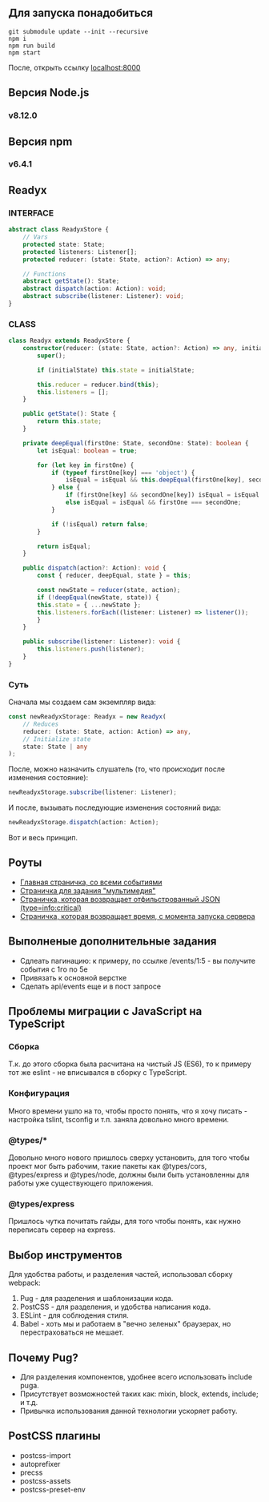 ## Для запуска понадобиться
```
git submodule update --init --recursive
npm i
npm run build
npm start
```
После, открыть ссылку [localhost:8000](http://localhost:8000/events)
## Версия Node.js
### v8.12.0
## Версия npm
### v6.4.1
## Readyx
### INTERFACE
```ts
abstract class ReadyxStore {
    // Vars
    protected state: State;
    protected listeners: Listener[];
    protected reducer: (state: State, action?: Action) => any;

    // Functions
    abstract getState(): State;
    abstract dispatch(action: Action): void;
    abstract subscribe(listener: Listener): void;
}
```
### CLASS
```ts
class Readyx extends ReadyxStore {
    constructor(reducer: (state: State, action?: Action) => any, initialState?: State) {
        super();

        if (initialState) this.state = initialState;

        this.reducer = reducer.bind(this);
        this.listeners = [];
    }

    public getState(): State {
        return this.state;
    }

    private deepEqual(firstOne: State, secondOne: State): boolean {
        let isEqual: boolean = true;

        for (let key in firstOne) {
            if (typeof firstOne[key] === 'object') {
                isEqual = isEqual && this.deepEqual(firstOne[key], secondOne[key]);
            } else {
                if (firstOne[key] && secondOne[key]) isEqual = isEqual && firstOne[key] === secondOne[key];
                else isEqual = isEqual && firstOne === secondOne;
            }

            if (!isEqual) return false;
        }

        return isEqual;
    }

    public dispatch(action?: Action): void {
        const { reducer, deepEqual, state } = this;

        const newState = reducer(state, action);
        if (!deepEqual(newState, state)) {
        this.state = { ...newState };
        this.listeners.forEach((listener: Listener) => listener());
        }
    }

    public subscribe(listener: Listener): void {
        this.listeners.push(listener);
    }
}
```
### Суть
Сначала мы создаем сам экземпляр вида:
```ts
const newReadyxStorage: Readyx = new Readyx(
    // Reduces
    reducer: (state: State, action: Action) => any,
    // Initialize state
    state: State | any
);
```
После, можно назначить слушатель (то, что происходит после изменения состояние):
```ts
newReadyxStorage.subscribe(listener: Listener);
```
И после, вызывать последующие изменения состояний вида:
```ts
newReadyxStorage.dispatch(action: Action);
```
Вот и весь принцип.
## Роуты
* [Главная страничка, со всеми событиями](http://localhost:8000/events)
* [Страничка для задания "мультимедия"](http://localhost:8000/video)
* [Страничка, которая возвращает отфильстрованный JSON (type=info:critical)](http://localhost:8000/api/events?type=info:critical)
* [Страничка, которая возвращает время, с момента запуска сервера](http://localhost:8000/status)
## Выполненые дополнительные задания
* Сдлеать пагинацию: к примеру, по ссылке /events/1:5 - вы получите события с 1го по 5е
* Привязать к основной верстке
* Сделать api/events еще и в пост запросе
## Проблемы миграции с JavaScript на TypeScript
### Сборка
Т.к. до этого сборка была расчитана на чистый JS (ES6), то к примеру тот же eslint - не вписывался в сборку с TypeScript.
### Конфигурация
Много времени ушло на то, чтобы просто понять, что я хочу писать - настройка tslint, tsconfig и т.п. заняла довольно много времени.
### @types/*
Довольно много нового пришлось сверху установить, для того чтобы проект мог быть рабочим, такие пакеты как @types/cors, @types/express и @types/node, должны были быть установленны для работы уже существующего приложения.
### @types/express
Пришлось чутка почитать гайды, для того чтобы понять, как нужно переписать сервер на express.
## Выбор инструментов
Для удобства работы, и разделения частей, использовал сборку webpack:
1. Pug - для разделения и шаблонизации кода.
1. PostCSS - для разделения, и удобства написания кода.
1. ESLint - для соблюдения стиля.
1. Babel - хоть мы и работаем в "вечно зеленых" браузерах, но перестраховаться не мешает.
## Почему Pug?
* Для разделения компонентов, удобнее всего использовать include pugа.
* Присутствует возможностей таких как: mixin, block, extends, include; и т.д.
* Привычка использования данной технологии ускоряет работу.
## PostCSS плагины
* postcss-import
* autoprefixer
* precss
* postcss-assets
* postcss-preset-env
